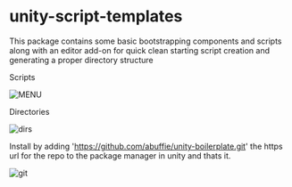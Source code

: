 # unity-script-templates
This package contains some basic bootstrapping components and scripts along with an
editor add-on for quick clean starting script creation and generating a proper directory structure

Scripts

![MENU](https://user-images.githubusercontent.com/3680601/194470733-5ab3cb26-3f40-4bd2-a116-58cd125c74bf.png)


Directories 

![dirs](https://user-images.githubusercontent.com/3680601/194470743-018939bc-2015-4b17-83fe-17b6de79791b.png)


Install by adding 'https://github.com/abuffie/unity-boilerplate.git'
the https url for the repo to the package manager in unity and thats it.

![git](https://user-images.githubusercontent.com/3680601/194472080-ae502894-8bb8-48e3-8835-172e05aca878.png)
